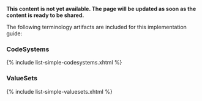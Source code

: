 **This content is not yet available. The page will be updated as soon as the content is ready to be shared.**

<!--  Note that the terminologies included in this implementation guide will need to be updated, because the ideal mechanism for distribution (as an expression) is not currently supported by the content logical definition constructs available in the FHIR ValueSet resource and all known implementations of it. Before use in a production environment, ensure you have the latest value sets based on the definitions for each value set (as defined in the inclusion/exclusion criteria for each one).-->

The following terminology artifacts are included for this implementation guide:

### CodeSystems
{% include list-simple-codesystems.xhtml %}

### ValueSets
{% include list-simple-valuesets.xhtml %}